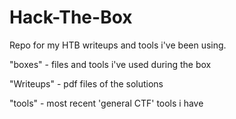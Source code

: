 # Hack-The-Box
Repo for my HTB writeups and tools i've been using.

"boxes" - files and tools i've used during the box

"Writeups" - pdf files of the solutions

"tools" - most recent 'general CTF' tools i have
